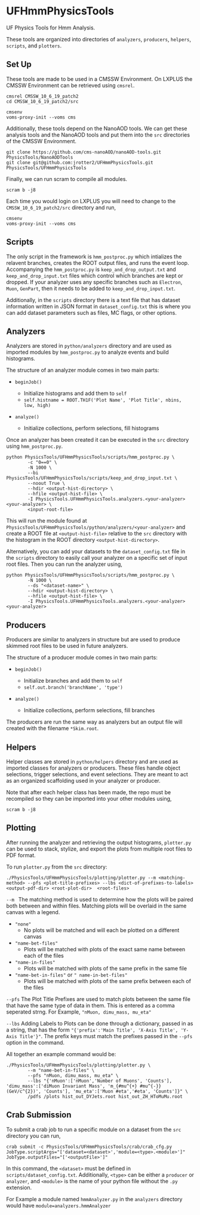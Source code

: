 # UFHmmPhysicsTools
UF Physics Tools for Hmm Analysis.

These tools are organized into directories of `analyzers`, `producers`, `helpers`, `scripts`, and `plotters`.


## Set Up
These tools are made to be used in a CMSSW Environment. On LXPLUS the CMSSW Environment can be retrieved using `cmsrel`.
```
cmsrel CMSSW_10_6_19_patch2
cd CMSSW_10_6_19_patch2/src

cmsenv
voms-proxy-init --voms cms
```

Additionally, these tools depend on the NanoAOD tools. We can get these analysis tools and the NanoAOD tools and put them into the `src` directories of the CMSSW Environment.
```
git clone https://github.com/cms-nanoAOD/nanoAOD-tools.git PhysicsTools/NanoAODTools
git clone git@github.com:jrotter2/UFHmmPhysicsTools.git PhysicsTools/UFHmmPhysicsTools
```

Finally, we can run scram to compile all modules.
```
scram b -j8
```


Each time you would login on LXPLUS you will need to change to the `CMSSW_10_6_19_patch2/src` directory and run,
```
cmsenv
voms-proxy-init --voms cms
```

## Scripts
The only script in the framework is `hmm_postproc.py` which intializes the relavent branches, creates the ROOT output files, and runs the event loop. Accompanying the `hmm_postproc.py` is `keep_and_drop_output.txt` and `keep_and_drop_input.txt` files which control which branches are kept or dropped. If your analyzer uses any specific branches such as `Electron`, `Muon`, `GenPart`, then it needs to be added to `keep_and_drop_input.txt`. 

Additionally, in the `scripts` directory there is a text file that has dataset information written in JSON format in `dataset_config.txt` this is where you can add dataset parameters such as files, MC flags, or other options. 

## Analyzers
Analyzers are stored in `python/analyzers` directory and are used as imported modules by `hmm_postproc.py` to analyze events and build histograms. 

The structure of an analyzer module comes in two main parts:

* `beginJob()`
    * Initialize histograms and add them to `self`
    * `self.histname = ROOT.TH1F('Plot Name', 'Plot Title', nbins, low, high)`

* `analyze()`
    * Initialize collections, perform selections, fill histograms


Once an analyzer has been created it can be executed in the `src` directory using `hmm_postproc.py`.
```
python PhysicsTools/UFHmmPhysicsTools/scripts/hmm_postproc.py \
        -c "0==0" \
        -N 1000 \
        --bi PhysicsTools/UFHmmPhysicsTools/scripts/keep_and_drop_input.txt \
        --noout True \
        --hdir <output-hist-directory> \
        --hfile <output-hist-file> \
        -I PhysicsTools.UFHmmPhysicsTools.analyzers.<your-analyzer> <your-analyzer> \
        <input-root-file>
```
This will run the module found at `PhysicsTools/UFHmmPhysicsTools/python/analyzers/<your-analyzer>` and create a ROOT file at `<output-hist-file>` relative to the `src` directory with the histogram in the ROOT directory `<output-hist-directory>`.

Alternatively, you can add your datasets to the `dataset_config.txt` file in the `scripts` directory to easily call your analyzer on a specific set of input root files. Then you can run the analyzer using,
```
python PhysicsTools/UFHmmPhysicsTools/scripts/hmm_postproc.py \
        -N 1000 \
        --ds "<dataset-name>" \
        --hdir <output-hist-directory> \
        --hfile <output-hist-file> \
        -I PhysicsTools.UFHmmPhysicsTools.analyzers.<your-analyzer> <your-analyzer>
```

## Producers
Producers are similar to analyzers in structure but are used to produce skimmed root files to be used in future analyzers. 

The structure of a producer module comes in two main parts:
* `beginJob()`
    * Initialize branches and add them to `self`
    * `self.out.branch('branchName', 'type')`

* `analyze()`
    * Initialize collections, perform selections, fill branches

The producers are run the same way as analyzers but an output file will created with the filename `*Skim.root`.

## Helpers
Helper classes are stored in `python/helpers` directory and are used as imported classes for analyzers or producers. These files handle object selections, trigger selections, and event selections. They are meant to act as an organized scaffolding used in your analyzer or producer. 

Note that after each helper class has been made, the repo must be recompiled so they can be imported into your other modules using, 
```
scram b -j8
```

## Plotting
After running the analyzer and retrieving the output histograms, `plotter.py` can be used to stack, stylize, and export the plots from multiple root files to PDF format.

To run `plotter.py` from the `src` directory:
```
./PhysicsTools/UFHmmPhysicsTools/plotting/plotter.py --m <matching-method> --pfs <plot-title-prefixes> --lbs <dict-of-prefixes-to-labels> <output-pdf-dir> <root-plot-dir>  <root-files>
``` 

`--m ` The matching method is used to determine how the plots will be paired both between and within files. Matching plots will be overlaid in the same canvas with a legend.
* `"none"`
    * No plots will be matched and will each be plotted on a different canvas
* `"name-bet-files"`
    * Plots will be matched with plots of the exact same name between each of the files
* `"name-in-files"`
    * Plots will be matched with plots of the same prefix in the same file
* `"name-bet-in-files"` or `" name-in-bet-files"`
    * Plots will be matched with plots of the same prefix between each of the files

`--pfs` The Plot Title Prefixes are used to match plots between the same file that have the same type of data in them. This is entered as a comma seperated strng. For Example, `"nMuon, dimu_mass, mu_eta"`

`--lbs` Adding Labels to Plots can be done through a dictionary, passed in as a string, that has the form `"{'prefix':'Main Title', 'X-Axis Title', 'Y-Axis Title'}"`. The prefix keys must match the prefixes passed in the `--pfs` option in the command.

All together an example command would be: 
```
./PhysicsTools/UFHmmPhysicsTools/plotting/plotter.py \
        --m "name-bet-in-files" \
        --pfs "nMuon, dimu_mass, mu_eta" \
        --lbs "{'nMuon':['nMuon','Number of Muons', 'Counts'], 'dimu_mass':['diMuon Invariant Mass', 'm_{#mu^{+} #mu^{-}} (GeV/c^{2})', 'Counts'], 'mu_eta':['Muon #eta','#eta', 'Counts']}" \
        /pdfs /plots hist_out_DYJets.root hist_out_ZH_HToMuMu.root
```


## Crab Submission
To submit a crab job to run a specific module on a dataset from the `src` directory you can run,
```
crab submit -c PhysicsTools/UFHmmPhysicsTools/crab/crab_cfg.py JobType.scriptArgs="['dataset=<dataset>','module=<type>.<module>']" JobType.outputFiles="['<outputFile>']"

```
In this command, the `<dataset>` must be defined in `scripts/dataset_config.txt`. Additionally, `<type>` can be either a `producer` or `analyzer`, and `<module>` is the name of your python file without the `.py` extension. 

For Example a module named `hmmAnalyzer.py` in the `analyzers` directory would have `module=analyzers.hmmAnalyzer`

